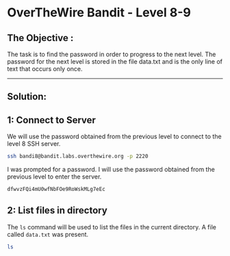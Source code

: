 # OverTheWire Bandit - Level 8-9

## The Objective :
The task is to find the password in order to progress to the next level. The password for the next level is stored in the file data.txt and is the only line of text that occurs only once.

---

## Solution:

## 1: Connect to Server
We will use the password obtained from the previous level to connect to the level 8 SSH server.

```bash
ssh bandi8@bandit.labs.overthewire.org -p 2220
```

I was prompted for a password. I will use the password obtained from the previous level to enter the server.

```bash
dfwvzFQi4mU0wfNbFOe9RoWskMLg7eEc
```

## 2: List files in directory
The `ls` command will be used to list the files in the current directory. A file called `data.txt` was present.

```bash
ls
```
